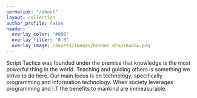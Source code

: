 ```yaml
---
permalink: "/about"
layout: collection
author_profile: false
header:
  overlay_color: "#000"
  overlay_filter: "0.0"
  overlay_image: /assets/images/banner_dropshadow.png
---
```

Script Tactics was founded under the premise that knowledge is the most powerful thing in the world. Teaching and guiding others is something we strive to do here. Our main focus is on technology, specifically programming and information technology. When society leverages programming and I.T the benefits to mankind are immeasurable. 